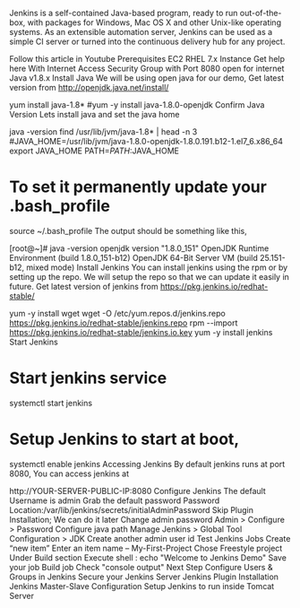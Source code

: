 
Jenkins is a self-contained Java-based program, ready to run out-of-the-box, with packages for Windows, Mac OS X and other Unix-like operating systems. As an extensible automation server, Jenkins can be used as a simple CI server or turned into the continuous delivery hub for any project.

Follow this article in Youtube
Prerequisites
EC2 RHEL 7.x Instance Get help here
With Internet Access
Security Group with Port 8080 open for internet
Java v1.8.x
Install Java
We will be using open java for our demo, Get latest version from http://openjdk.java.net/install/

yum install java-1.8*
#yum -y install java-1.8.0-openjdk
Confirm Java Version
Lets install java and set the java home

java -version
find /usr/lib/jvm/java-1.8* | head -n 3
#JAVA_HOME=/usr/lib/jvm/java-1.8.0-openjdk-1.8.0.191.b12-1.el7_6.x86_64
export JAVA_HOME
PATH=$PATH:$JAVA_HOME
# To set it permanently update your .bash_profile
source ~/.bash_profile
The output should be something like this,

[root@~]# java -version
openjdk version "1.8.0_151"
OpenJDK Runtime Environment (build 1.8.0_151-b12)
OpenJDK 64-Bit Server VM (build 25.151-b12, mixed mode)
Install Jenkins
You can install jenkins using the rpm or by setting up the repo. We will setup the repo so that we can update it easily in future. Get latest version of jenkins from https://pkg.jenkins.io/redhat-stable/

yum -y install wget
wget -O /etc/yum.repos.d/jenkins.repo https://pkg.jenkins.io/redhat-stable/jenkins.repo
rpm --import https://pkg.jenkins.io/redhat-stable/jenkins.io.key
yum -y install jenkins
Start Jenkins
# Start jenkins service
systemctl start jenkins

# Setup Jenkins to start at boot,
systemctl enable jenkins
Accessing Jenkins
By default jenkins runs at port 8080, You can access jenkins at

http://YOUR-SERVER-PUBLIC-IP:8080
Configure Jenkins
The default Username is admin
Grab the default password
Password Location:/var/lib/jenkins/secrets/initialAdminPassword
Skip Plugin Installation; We can do it later
Change admin password
Admin > Configure > Password
Configure java path
Manage Jenkins > Global Tool Configuration > JDK
Create another admin user id
Test Jenkins Jobs
Create “new item”
Enter an item name – My-First-Project
Chose Freestyle project
Under Build section Execute shell : echo "Welcome to Jenkins Demo"
Save your job
Build job
Check "console output"
Next Step
 Configure Users & Groups in Jenkins
 Secure your Jenkins Server
 Jenkins Plugin Installation
 Jenkins Master-Slave Configuration
 Setup Jenkins to run inside Tomcat Server
